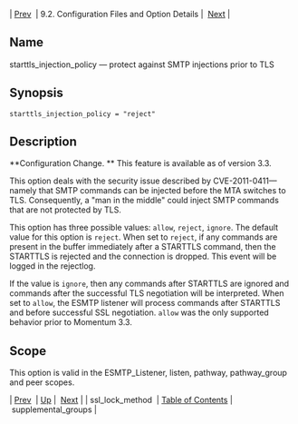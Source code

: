 | [Prev](conf.ref.ssl_lock_method)  | 9.2. Configuration Files and Option Details |  [Next](conf.ref.supplemental_groups.php) |

<a name="conf.ref.starttls_injection_policy"></a>
## Name

starttls_injection_policy — protect against SMTP injections prior to TLS

## Synopsis

`starttls_injection_policy = "reject"`

<a name="idp11901280"></a>
## Description

**Configuration Change. ** This feature is available as of version 3.3.

This option deals with the security issue described by CVE-2011-0411—namely that SMTP commands can be injected before the MTA switches to TLS. Consequently, a "man in the middle" could inject SMTP commands that are not protected by TLS.

This option has three possible values: `allow`, `reject`, `ignore`. The default value for this option is `reject`. When set to `reject`, if any commands are present in the buffer immediately after a STARTTLS command, then the STARTTLS is rejected and the connection is dropped. This event will be logged in the rejectlog.

If the value is `ignore`, then any commands after STARTTLS are ignored and commands after the successful TLS negotiation will be interpreted. When set to `allow`, the ESMTP listener will process commands after STARTTLS and before successful SSL negotiation. `allow` was the only supported behavior prior to Momentum 3.3.

<a name="idp11911952"></a>
## Scope

This option is valid in the ESMTP_Listener, listen, pathway, pathway_group and peer scopes.

| [Prev](conf.ref.ssl_lock_method)  | [Up](conf.ref.files.php) |  [Next](conf.ref.supplemental_groups.php) |
| ssl_lock_method  | [Table of Contents](index) |  supplemental_groups |
